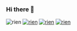 ### Hi there 👋

<img src="https://discord.c99.nl/widget/theme-2/885815268914393139.png" alt="rien"/>
<a href=""><img src="https://github-readme-streak-stats.herokuapp.com/?user=over2genie87&theme=tokyonight&hide_border=true" alt="rien"/></a>
<a href=""><img src="https://img.shields.io/github/stars/over2genie87?color=%23fec319&style=for-the-badge" alt="rien"/></a>
<a href=""><img src="https://img.shields.io/github/followers/over2genie87?color=947cea&style=for-the-badge" alt="rien"/></a>
